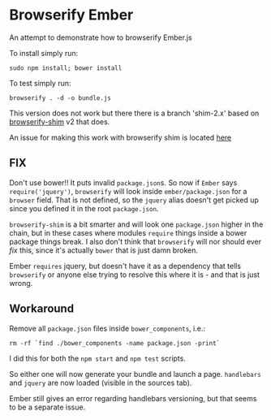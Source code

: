 Browserify Ember
=================
An attempt to demonstrate how to browserify Ember.js

To install simply run:

`sudo npm install; bower install`

To test simply run:

`browserify . -d -o bundle.js`

This version does not work but there there is a branch 'shim-2.x' based on [browserify-shim](https://github.com/thlorenz/browserify-shim) v2 that does.

An issue for making this work with browserify shim is located [here](https://github.com/thlorenz/browserify-shim/issues/30)

## FIX

Don't use bower!! It puts invalid `package.json`s. So now if `Ember` says `require('jquery')`, `browserify` will look
inside `ember/package.json` for a `browser` field. That is not defined, so the `jquery` alias doesn't get picked up
since you defined it in the root `package.json`.

`browserify-shim` is a bit smarter and will look one `package.json` higher in the chain, but in these cases where
modules `require` things inside a bower package things break. I also don't think that `browserify` will nor should ever
*fix* this, since it's actually `bower` that is just damn broken.

Ember `requires` jquery, but doesn't have it as a dependency that tells `browserify` or anyone else trying to resolve
this where it is - and that is just wrong.

## Workaround

Remove all `package.json` files inside `bower_components`, i.e.: 

    rm -rf `find ./bower_components -name package.json -print`

I did this for both the `npm start` and `npm test` scripts.

So either one will now generate your bundle and launch a page.
`handlebars` and `jquery` are now loaded (visible in the sources tab).

Ember still gives an error regarding handlebars versioning, but that seems to be a separate issue.
